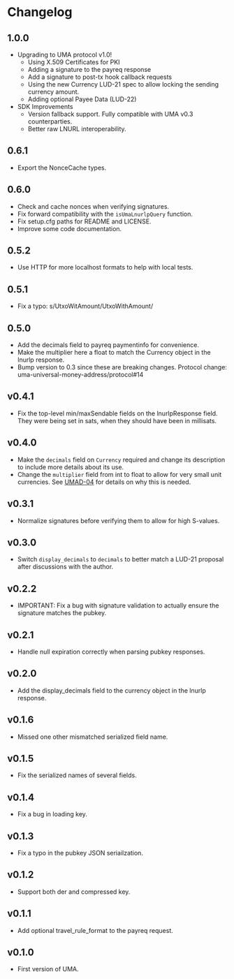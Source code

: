 # Changelog

## 1.0.0

- Upgrading to UMA protocol v1.0!
  - Using X.509 Certificates for PKI
  - Adding a signature to the payreq response
  - Add a signature to post-tx hook callback requests
  - Using the new Currency LUD-21 spec to allow locking the sending currency amount.
  - Adding optional Payee Data (LUD-22)
- SDK Improvements
  - Version fallback support. Fully compatible with UMA v0.3 counterparties.
  - Better raw LNURL interoperability.

## 0.6.1

- Export the NonceCache types.

## 0.6.0

- Check and cache nonces when verifying signatures.
- Fix forward compatibility with the `isUmaLnurlpQuery` function.
- Fix setup.cfg paths for README and LICENSE.
- Improve some code documentation.

## 0.5.2

- Use HTTP for more localhost formats to help with local tests.

## 0.5.1

- Fix a typo: s/UtxoWitAmount/UtxoWithAmount/

## 0.5.0

- Add the decimals field to payreq paymentinfo for convenience.
- Make the multiplier here a float to match the Currency object in the lnurlp response.
- Bump version to 0.3 since these are breaking changes. Protocol change: uma-universal-money-address/protocol#14

## v0.4.1

- Fix the top-level min/maxSendable fields on the lnurlpResponse field. They were being set in sats, when they should have been in millisats.

## v0.4.0

- Make the `decimals` field on `Currency` required and change its description to include more details about its use.
- Change the `multiplier` field from int to float to allow for very small unit currencies. See [UMAD-04](https://github.com/uma-universal-money-address/protocol/blob/main/umad-04-lnurlp-response.md) for details on why this is needed.

## v0.3.1

- Normalize signatures before verifying them to allow for high S-values.

## v0.3.0

- Switch `display_decimals` to `decimals` to better match a LUD-21 proposal after discussions with the author.

## v0.2.2

- IMPORTANT: Fix a bug with signature validation to actually ensure the signature matches the pubkey.

## v0.2.1

- Handle null expiration correctly when parsing pubkey responses.

## v0.2.0

- Add the display_decimals field to the currency object in the lnurlp response.

## v0.1.6

- Missed one other mismatched serialized field name.

## v0.1.5

- Fix the serialized names of several fields.

## v0.1.4

- Fix a bug in loading key.

## v0.1.3

- Fix a typo in the pubkey JSON seriailzation.

## v0.1.2

- Support both der and compressed key.

## v0.1.1

- Add optional travel_rule_format to the payreq request.

## v0.1.0

- First version of UMA.
